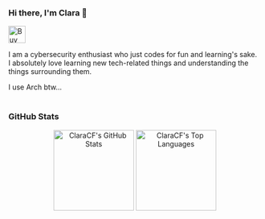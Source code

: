 ### Hi there, I'm Clara 👋
<a href='https://ko-fi.com/claracf' target='_blank'><img height='34' style='border:0px;height:34px;' src='https://cdn.ko-fi.com/cdn/kofi3.png?v=3' border='0' alt='Buy Me a Coffee at ko-fi.com' /></a>

I am a cybersecurity enthusiast who just codes for fun and learning's sake.  
I absolutely love learning new tech-related things and understanding the things surrounding them.  
  
I use Arch btw...  
<br>

### GitHub Stats
<div align="center">
  <img src="https://github-readme-stats.vercel.app/api?username=ClaraCF&theme=midnight-purple&show_icons=1&hide_border=1" 
       alt="ClaraCF's GitHub Stats"
       height="160"
  /> 
<img src="https://github-readme-stats.vercel.app/api/top-langs/?username=ClaraCF&theme=midnight-purple&show_icons=1&hide_border=1&layout=compact"
       alt="ClaraCF's Top Languages"
       height="160"
  />
</div>
